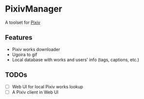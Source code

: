 # PixivManager

A toolset for [Pixiv](https://www.pixiv.net/)

## Features

- Pixiv works downloader
- Ugoira to gif
- Local database with works and users' info (tags, captions, etc.)

## TODOs

- [ ] Web UI for local Pixiv works lookup
- [ ] A Pixiv client in Web UI
